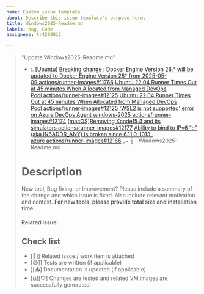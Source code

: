 ```yaml
---
name: Custom issue template
about: Describe this issue template's purpose here.
title: Windows2025-Readme.md
labels: bug, Code
assignees: tr4200812

---
```


> "Update Windows2025-Readme.md"
> 
> * :. [[Ubuntu] Breaking change : Docker Engine Version 26.* will be updated to Docker Engine Version 28* from 2025-05-09 actions/runner-images#11766](https://github.com/actions/runner-images/issues/11766) [Ubuntu 22.04 Runner Times Out at 45 minutes When Allocated from Managed DevOps Pool actions/runner-images#12125](https://github.com/actions/runner-images/issues/12125) [Ubuntu 22.04 Runner Times Out at 45 minutes When Allocated from Managed DevOps Pool actions/runner-images#12125](https://github.com/actions/runner-images/issues/12125) ['WSL2 is not supported' error on Azure DevOps Agent windows-2025 actions/runner-images#12174](https://github.com/actions/runner-images/discussions/12174) [[macOS]Removing Xcode15.4 and its simulators actions/runner-images#12177](https://github.com/actions/runner-images/pull/12177) [Ability to bind to IPv6 "::" (aka IN6ADDR_ANY) is broken since 6.11.0-1013-azure actions/runner-images#12166](https://github.com/actions/runner-images/issues/12166) _~ §  - Windows2025-Readme.md
> 
> # Description
> New tool, Bug fixing, or Improvement? Please include a summary of the change and which issue is fixed. Also include relevant motivation and context. **For new tools, please provide total size and installation time.**
> 
> #### Related issue:
> ## Check list
> * [🎂]] Related issue / work item is attached
> * [😄]] Tests are written (if applicable)
> * ][📥] Documentation is updated (if applicable)
> * [¤][♡] Changes are tested and related VM images are successfully generated

